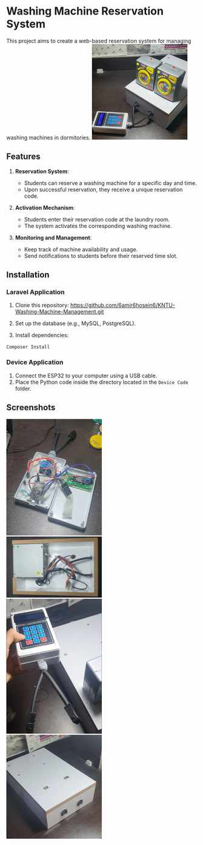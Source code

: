 
# Washing Machine Reservation System

This project aims to create a web-based reservation system for managing washing machines in dormitories.
<img title="a title" alt="Alt text" src="images/1712137388512.jpg" style="max-width: 50%;">

## Features

1. **Reservation System**:
   - Students can reserve a washing machine for a specific day and time.
   - Upon successful reservation, they receive a unique reservation code.

2. **Activation Mechanism**:
   - Students enter their reservation code at the laundry room.
   - The system activates the corresponding washing machine.

3. **Monitoring and Management**:
   - Keep track of machine availability and usage.
   - Send notifications to students before their reserved time slot.

## Installation
### Laravel Application

1. Clone this repository: https://github.com/6amir6hosein6/KNTU-Washing-Machine-Management.git

2. Set up the database (e.g., MySQL, PostgreSQL).

3. Install dependencies:

```
Composer Install
```
### Device Application
1. Connect the ESP32 to your computer using a USB cable.
2. Place the Python code inside the directory located in the `Device Code` folder.

## Screenshots
<img title="a title" alt="Alt text" src="images/1712137390186.jpg" style="max-width: 50%;">
<img title="a title" alt="Alt text" src="images/1712137391801.jpeg" style="max-width: 50%;">
<img title="a title" alt="Alt text" src="images/1712137404142.jpg" style="max-width: 50%;">
<img title="a title" alt="Alt text" src="images/1712137388175.jpg" style="max-width: 50%;">


